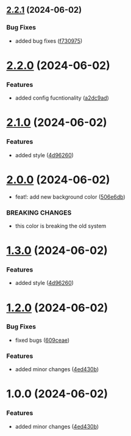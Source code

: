 ## [2.2.1](https://github.com/devKirkCartano/release/compare/v2.2.0...v2.2.1) (2024-06-02)


### Bug Fixes

* added bug fixes ([f730975](https://github.com/devKirkCartano/release/commit/f7309758f733d4901eb9e4a162ac8bb7579f9a3b))

# [2.2.0](https://github.com/devKirkCartano/release/compare/v2.1.0...v2.2.0) (2024-06-02)


### Features

* added config fucntionality ([a2dc9ad](https://github.com/devKirkCartano/release/commit/a2dc9adee577f1778d167566f1290d60c347a9b5))

# [2.1.0](https://github.com/devKirkCartano/release/compare/v2.0.0...v2.1.0) (2024-06-02)


### Features

* added style ([4d96260](https://github.com/devKirkCartano/release/commit/4d96260550b3d7069e85bba0b3aca7e505e57038))

# [2.0.0](https://github.com/devKirkCartano/release/compare/v1.2.0...v2.0.0) (2024-06-02)


* feat!: add new background color ([506e6db](https://github.com/devKirkCartano/release/commit/506e6db659f6b22647f6765469f772abd588f7c5))


### BREAKING CHANGES

* this color is breaking the old system

# [1.3.0](https://github.com/devKirkCartano/release/compare/v1.2.0...v1.3.0) (2024-06-02)


### Features

* added style ([4d96260](https://github.com/devKirkCartano/release/commit/4d96260550b3d7069e85bba0b3aca7e505e57038))


# [1.2.0](https://github.com/devKirkCartano/release/compare/v1.1.0...v1.2.0) (2024-06-02)


### Bug Fixes

* fixed bugs ([609ceae](https://github.com/devKirkCartano/release/commit/609ceaec41ec6d8806e9fb6a1f46c587ca6ff649))


### Features

* added minor changes ([4ed430b](https://github.com/devKirkCartano/release/commit/4ed430b4a3adea73b87c8ef26b0399cbf0c89249))

# 1.0.0 (2024-06-02)


### Features

* added minor changes ([4ed430b](https://github.com/devKirkCartano/release/commit/4ed430b4a3adea73b87c8ef26b0399cbf0c89249))
